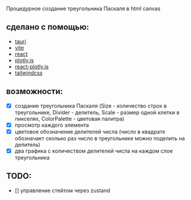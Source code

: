 Процедурное создание треугольника Паскаля в html canvas

## сделано с помощью:
- [tauri](https://tauri.app/)
- [vite](https://vitejs.dev/)
- [react](https://reactjs.org/)
- [plotly.js](https://plotly.com/javascript/)
- [react-plotly.js](https://github.com/plotly/react-plotly.js)
- [tailwindcss](https://tailwindcss.com/)

## возможности:
- [x] создание треугольника Паскаля (Size - количество строк в треугольнике, Divider - делитель, Scale - размер одной клетки в пикселях, ColorPalette - цветовая палитра)
- [x] просмотр каждого элемента
- [x] цветовое обозначение делителей числа (число в квадрате обозначает сколько раз число в треугольнике можно поделить на делитель)
- [x] два графика с количеством делителей числа на каждом слое треугольника

## TODO:
- [] управление стейтом через zustand